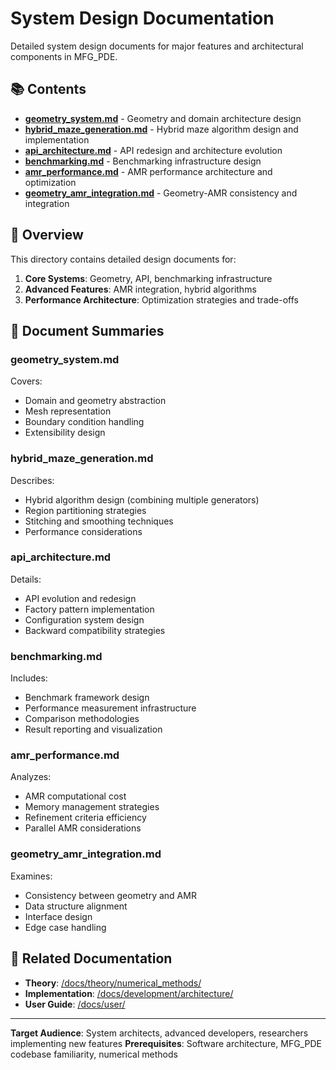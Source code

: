 # System Design Documentation

Detailed system design documents for major features and architectural components in MFG_PDE.

## 📚 Contents

- **[geometry_system.md](geometry_system.md)** - Geometry and domain architecture design
- **[hybrid_maze_generation.md](hybrid_maze_generation.md)** - Hybrid maze algorithm design and implementation
- **[api_architecture.md](api_architecture.md)** - API redesign and architecture evolution
- **[benchmarking.md](benchmarking.md)** - Benchmarking infrastructure design
- **[amr_performance.md](amr_performance.md)** - AMR performance architecture and optimization
- **[geometry_amr_integration.md](geometry_amr_integration.md)** - Geometry-AMR consistency and integration

## 🎯 Overview

This directory contains detailed design documents for:
1. **Core Systems**: Geometry, API, benchmarking infrastructure
2. **Advanced Features**: AMR integration, hybrid algorithms
3. **Performance Architecture**: Optimization strategies and trade-offs

## 📖 Document Summaries

### geometry_system.md
Covers:
- Domain and geometry abstraction
- Mesh representation
- Boundary condition handling
- Extensibility design

### hybrid_maze_generation.md
Describes:
- Hybrid algorithm design (combining multiple generators)
- Region partitioning strategies
- Stitching and smoothing techniques
- Performance considerations

### api_architecture.md
Details:
- API evolution and redesign
- Factory pattern implementation
- Configuration system design
- Backward compatibility strategies

### benchmarking.md
Includes:
- Benchmark framework design
- Performance measurement infrastructure
- Comparison methodologies
- Result reporting and visualization

### amr_performance.md
Analyzes:
- AMR computational cost
- Memory management strategies
- Refinement criteria efficiency
- Parallel AMR considerations

### geometry_amr_integration.md
Examines:
- Consistency between geometry and AMR
- Data structure alignment
- Interface design
- Edge case handling

## 🔗 Related Documentation

- **Theory**: [/docs/theory/numerical_methods/](../../theory/numerical_methods/)
- **Implementation**: [/docs/development/architecture/](../../development/architecture/)
- **User Guide**: [/docs/user/](../../user/)

---

**Target Audience**: System architects, advanced developers, researchers implementing new features
**Prerequisites**: Software architecture, MFG_PDE codebase familiarity, numerical methods
